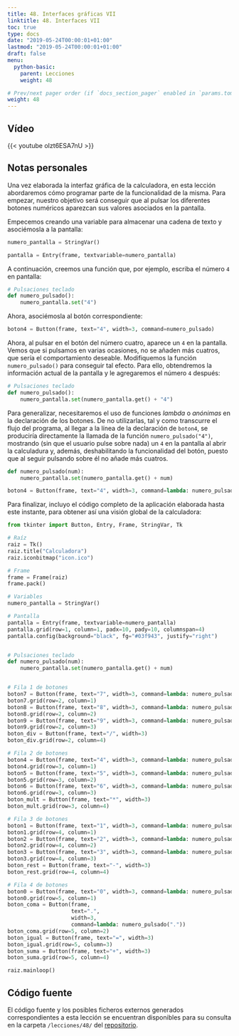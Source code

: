 ```yaml
---
title: 48. Interfaces gráficas VII
linktitle: 48. Interfaces VII
toc: true
type: docs
date: "2019-05-24T00:00:01+01:00"
lastmod: "2019-05-24T00:00:01+01:00"
draft: false
menu:
  python-basic:
    parent: Lecciones
    weight: 48

# Prev/next pager order (if `docs_section_pager` enabled in `params.toml`)
weight: 48
---
```


## Vídeo

{{< youtube oIzt6ESA7nU >}}

## Notas personales

Una vez elaborada la interfaz gráfica de la calculadora, en esta lección abordaremos cómo programar parte de la funcionalidad de la misma. Para empezar, nuestro objetivo será conseguir que al pulsar los diferentes botones numéricos aparezcan sus valores asociados en la pantalla.

Empecemos creando una variable para almacenar una cadena de texto y asociémosla a la pantalla:

```python
numero_pantalla = StringVar()

pantalla = Entry(frame, textvariable=numero_pantalla)
```

A continuación, creemos una función que, por ejemplo, escriba el número `4` en pantalla:

```python
# Pulsaciones teclado
def numero_pulsado():
    numero_pantalla.set("4")
```

Ahora, asociémosla al botón correspondiente:

```python
boton4 = Button(frame, text="4", width=3, command=numero_pulsado)
```

Ahora, al pulsar en el botón del número cuatro, aparece un `4` en la pantalla. Vemos que si pulsamos en varias ocasiones, no se añaden más cuatros, que sería el comportamiento deseable. Modifiquemos la función `numero_pulsado()` para conseguir tal efecto. Para ello, obtendremos la información actual de la pantalla y le agregaremos el número `4` después:

```python
# Pulsaciones teclado
def numero_pulsado():
    numero_pantalla.set(numero_pantalla.get() + "4")
```

Para generalizar, necesitaremos el uso de funciones *lambda* o *anónimas* en la declaración de los botones. De no utilizarlas, tal y como transcurre el flujo del programa, al llegar a la línea de la declaración de `boton4`, se produciría directamente la llamada de la función `numero_pulsado("4")`, mostrando (sin que el usuario pulse sobre nada) un `4` en la pantalla al abrir la calculadura y, además, deshabilitando la funcionalidad del botón, puesto que al seguir pulsando sobre él no añade más cuatros.

```python
def numero_pulsado(num):
    numero_pantalla.set(numero_pantalla.get() + num)

boton4 = Button(frame, text="4", width=3, command=lambda: numero_pulsado("4"))
```

Para finalizar, incluyo el código completo de la aplicación elaborada hasta este instante, para obtener así una visión global de la calculadora:

```python
from tkinter import Button, Entry, Frame, StringVar, Tk

# Raíz
raiz = Tk()
raiz.title("Calculadora")
raiz.iconbitmap("icon.ico")

# Frame
frame = Frame(raiz)
frame.pack()

# Variables
numero_pantalla = StringVar()

# Pantalla
pantalla = Entry(frame, textvariable=numero_pantalla)
pantalla.grid(row=1, column=1, padx=10, pady=10, columnspan=4)
pantalla.config(background="black", fg="#03f943", justify="right")


# Pulsaciones teclado
def numero_pulsado(num):
    numero_pantalla.set(numero_pantalla.get() + num)


# Fila 1 de botones
boton7 = Button(frame, text="7", width=3, command=lambda: numero_pulsado("7"))
boton7.grid(row=2, column=1)
boton8 = Button(frame, text="8", width=3, command=lambda: numero_pulsado("8"))
boton8.grid(row=2, column=2)
boton9 = Button(frame, text="9", width=3, command=lambda: numero_pulsado("9"))
boton9.grid(row=2, column=3)
boton_div = Button(frame, text="/", width=3)
boton_div.grid(row=2, column=4)

# Fila 2 de botones
boton4 = Button(frame, text="4", width=3, command=lambda: numero_pulsado("4"))
boton4.grid(row=3, column=1)
boton5 = Button(frame, text="5", width=3, command=lambda: numero_pulsado("5"))
boton5.grid(row=3, column=2)
boton6 = Button(frame, text="6", width=3, command=lambda: numero_pulsado("6"))
boton6.grid(row=3, column=3)
boton_mult = Button(frame, text="*", width=3)
boton_mult.grid(row=3, column=4)

# Fila 3 de botones
boton1 = Button(frame, text="1", width=3, command=lambda: numero_pulsado("1"))
boton1.grid(row=4, column=1)
boton2 = Button(frame, text="2", width=3, command=lambda: numero_pulsado("2"))
boton2.grid(row=4, column=2)
boton3 = Button(frame, text="3", width=3, command=lambda: numero_pulsado("3"))
boton3.grid(row=4, column=3)
boton_rest = Button(frame, text="-", width=3)
boton_rest.grid(row=4, column=4)

# Fila 4 de botones
boton0 = Button(frame, text="0", width=3, command=lambda: numero_pulsado("0"))
boton0.grid(row=5, column=1)
boton_coma = Button(frame,
                    text=".",
                    width=3,
                    command=lambda: numero_pulsado("."))
boton_coma.grid(row=5, column=2)
boton_igual = Button(frame, text="=", width=3)
boton_igual.grid(row=5, column=3)
boton_suma = Button(frame, text="+", width=3)
boton_suma.grid(row=5, column=4)

raiz.mainloop()
```

## Código fuente

El código fuente y los posibles ficheros externos generados correspondientes a esta lección se encuentran disponibles para su consulta en la carpeta `/lecciones/48/` del [repositorio](https://github.com/ImAlexisSaez/curso-python-desde-0).
